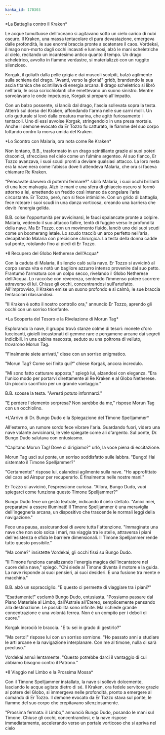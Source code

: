 ```yaml
---
kanka_id: 170303
---
```


\*La Battaglia contro il Kraken\*  
  
Le acque tumultuose dell'oceano si agitavano sotto un cielo carico di nubi oscure. Il Kraken, una massa tentacolare di pura devastazione, emergeva dalle profondità, le sue enormi braccia pronte a scatenare il caos. Vordekai, il mago non-morto dagli occhi incavati e luminosi, alzò le mani scheletriche al cielo, recitando un incantesimo antico quanto il tempo. Un drago scheletrico, avvolto in fiamme verdastre, si materializzò con un ruggito silenzioso.  
  
Korgak, il goliath dalla pelle grigia e dai muscoli scolpiti, balzò agilmente sulla schiena del drago. "Avanti, verso la gloria!" gridò, brandendo la sua ascia titanica che scintillava di energia arcana. Il drago scheletrico si librò nell'aria, le ossa scricchiolanti che emettevano un suono sinistro. Mentre sorvolavano le onde impetuose, Korgak si preparò all'impatto.  
  
Con un balzo possente, si lanciò dal drago, l'ascia sollevata sopra la testa. Atterrò sul dorso del Kraken, affondando l'arma nelle sue carni molli. Un urlo gutturale si levò dalla creatura marina, che agitò furiosamente i tentacoli. Uno di essi avvolse Korgak, stringendolo in una presa mortale. Anche il demone evocato da Er Tozzo fu catturato, le fiamme del suo corpo lottando contro la morsa umida del Kraken.  
  
\*Lo Scontro con Malaria, ora nota come Re Kraken\*  
  
Non lontano, B.B., trasformato in un drago scintillante grazie ai suoi poteri draconici, sfrecciava nel cielo come un fulmine argenteo. Al suo fianco, Er Tozzo avanzava, i suoi scudi pronti a deviare qualsiasi attacco. La loro meta era la nave nera come l'abisso dove li attendeva Malaria, che ora si faceva chiamare Re Kraken.  
  
"Pensavate davvero di potermi fermare?" sibilò Malaria, i suoi occhi brillanti di una luce malvagia. Alzò le mani e una sfera di ghiaccio oscuro si formò attorno a lei, emettendo un freddo così intenso da congelare l'aria circostante. Er Tozzo, però, non si fece intimidire. Con un grido di battaglia, fece roteare i suoi scudi in una danza vorticosa, creando una barriera che deviò l'energia gelida.  
  
B.B. colse l'opportunità per avvicinarsi, le fauci spalancate pronte a colpire. Malaria, vedendo il suo attacco fallire, tentò di fuggire verso le profondità della nave. Ma Er Tozzo, con un movimento fluido, lanciò uno dei suoi scudi come un boomerang letale. Lo scudo tracciò un arco perfetto nell'aria, decapitando Malaria con precisione chirurgica. La testa della donna cadde sul ponte, rotolando fino ai piedi di Er Tozzo.  
  
\*Il Recupero del Globo Netherese dell'Acqua\*  
  
Con la caduta di Malaria, il silenzio calò sulla nave. Er Tozzo si avvicinò al corpo senza vita e notò un bagliore azzurro intenso provenire dal suo petto. Frantumò l'armatura con un colpo secco, rivelando il Globo Netherese dell'Acqua. Lo raccolse con reverenza, sentendo l'immenso potere scorrere attraverso di lui. Chiuse gli occhi, concentrandosi sull'artefatto. All'improvviso, il Kraken emise un suono profondo e si calmò, le sue braccia tentacolari rilassandosi.  
  
"Il Kraken è sotto il nostro controllo ora," annunciò Er Tozzo, aprendo gli occhi con un sorriso trionfante.  
  
\*La Scoperta del Tesoro e la Rivelazione di Morun Tag\*  
  
Esplorando la nave, il gruppo trovò stanze colme di tesori: monete d'oro luccicanti, gioielli incastonati di gemme rare e pergamene arcane dai segreti indicibili. In una cabina nascosta, seduto su una poltrona di velluto, trovarono Morun Tag.  
  
"Finalmente siete arrivati," disse con un sorriso enigmatico.  
  
"Morun Tag? Come sei finito qui?" chiese Korgak, ancora incredulo.  
  
"Mi sono fatto catturare apposta," spiegò lui, alzandosi con eleganza. "Era l'unico modo per portarvi direttamente al Re Kraken e al Globo Netherese. Un piccolo sacrificio per un grande vantaggio."  
  
B.B. scosse la testa. "Avresti potuto informarci."  
  
"E perdere l'elemento sorpresa? Non sarebbe da me," rispose Morun Tag con un occhiolino.  
  
\*L'Arrivo di Dr. Bungo Dudo e la Spiegazione del Timone Spelljammer\*  
  
All'esterno, un rumore sordo fece vibrare l'aria. Guardando fuori, videro una nave volante avvicinarsi, le vele spiegate come ali d'argento. Sul ponte, Dr. Bungo Dudo salutava con entusiasmo.  
  
"Capitano Morun Tag! Dove ci dirigiamo?" urlò, la voce piena di eccitazione.  
  
Morun Tag uscì sul ponte, un sorriso soddisfatto sulle labbra. "Bungo! Hai sistemato il Timone Spelljammer?"  
  
"Certamente!" rispose lui, calandosi agilmente sulla nave. "Ho approfittato del caos ad Airspur per recuperarlo. È finalmente nelle nostre mani."  
  
Er Tozzo si avvicinò, l'espressione curiosa. "Allora, Bungo Dudo, vuoi spiegarci come funziona questo Timone Spelljammer?"  
  
Bungo Dudo fece un gesto teatrale, indicando il cielo stellato. "Amici miei, preparatevi a essere illuminati! Il Timone Spelljammer è una meraviglia dell'ingegneria arcana, un dispositivo che trascende le normali leggi della navigazione."  
  
Fece una pausa, assicurandosi di avere tutta l'attenzione. "Immaginate una nave che non solo solca i mari, ma viaggia tra le stelle, attraversa i piani dell'esistenza e sfida le barriere dimensionali. Il Timone Spelljammer rende tutto questo possibile."  
  
"Ma come?" insistette Vordekai, gli occhi fissi su Bungo Dudo.  
  
"Il Timone funziona canalizzando l'energia magica dell'incantatore nel cuore della nave," spiegò. "Chi siede al Timone diventa il motore e la guida. La nave risponde ai suoi pensieri, ai suoi desideri. È una fusione tra mente e macchina."  
  
B.B. alzò un sopracciglio. "E questo ci permette di viaggiare tra i piani?"  
  
"Esattamente!" esclamò Bungo Dudo, entusiasta. "Possiamo passare dal Piano Materiale al Limbo, dall'Astrale all'Etereo, semplicemente pensando alla destinazione. Le possibilità sono infinite. Ma richiede grande concentrazione e una volontà ferrea. Non è un compito per i deboli di cuore."  
  
Korgak incrociò le braccia. "E tu sei in grado di gestirlo?"  
  
"Ma certo!" rispose lui con un sorriso sornione. "Ho passato anni a studiare le arti arcane e la navigazione interplanare. Con me al timone, nulla ci sarà precluso."  
  
Vordekai annuì lentamente. "Questo potrebbe darci il vantaggio di cui abbiamo bisogno contro il Patrono."  
  
\*Il Viaggio nel Limbo e la Prossima Mossa\*  
  
Con il Timone Spelljammer installato, la nave si sollevò dolcemente, lasciando le acque agitate dietro di sé. Il Kraken, ora fedele servitore grazie al potere del Globo, si immergeva nelle profondità, pronto a emergere al comando di Er Tozzo. Il demone evocato da Er Tozzo stava sul ponte, le fiamme del suo corpo che crepitavano silenziosamente.  
  
"Prossima fermata: il Limbo," annunciò Bungo Dudo, posando le mani sul Timone. Chiuse gli occhi, concentrandosi, e la nave rispose immediatamente, accelerando verso un portale vorticoso che si apriva nel cielo